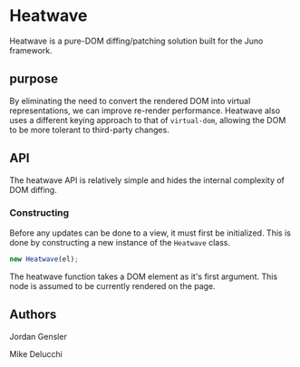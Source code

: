 # Heatwave
Heatwave is a pure-DOM diffing/patching solution built for the Juno framework.

## purpose
By eliminating the need to convert the rendered DOM into virtual representations, we can improve re-render performance. Heatwave also uses a different keying approach to that of `virtual-dom`, allowing the DOM to be more tolerant to third-party changes.

## API
The heatwave API is relatively simple and hides the internal complexity of DOM diffing.

### Constructing
Before any updates can be done to a view, it must first be initialized. This is done by constructing a new instance of the `Heatwave` class.

```javascript
new Heatwave(el);
```
The heatwave function takes a DOM element as it's first argument. This node is assumed to be currently rendered on the page. 

## Authors

Jordan Gensler

Mike Delucchi



